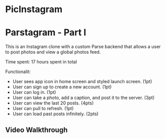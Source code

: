 # PicInstagram

# Parstagram - Part I

This is an Instagram clone with a custom Parse backend that allows a user to post photos and view a global photos feed.

Time spent: 17 hours spent in total

Functionalit:

- User sees app icon in home screen and styled launch screen. (1pt)
- User can sign up to create a new account. (1pt)
- User can log in. (1pt)
- User can take a photo, add a caption, and post it to the server. (3pt)
- User can view the last 20 posts. (4pts)
- User can pull to refresh. (1pt)
- User can load past posts infinitely. (2pts)

## Video Walkthrough
